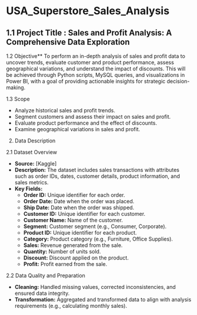 # USA_Superstore_Sales_Analysis

## 1.1 Project Title : Sales and Profit Analysis: A Comprehensive Data Exploration

1.2 Objective**
To perform an in-depth analysis of sales and profit data to uncover trends, evaluate customer and product performance, assess geographical variations, and understand the impact of discounts. This will be achieved through Python scripts, MySQL queries, and visualizations in Power BI, with a goal of providing actionable insights for strategic decision-making.

1.3 Scope
 - Analyze historical sales and profit trends.
 - Segment customers and assess their impact on sales and profit.
 - Evaluate product performance and the effect of discounts.
 - Examine geographical variations in sales and profit.


2. Data Description

2.1 Dataset Overview
 - **Source:** [Kaggle]
 - **Description:** The dataset includes sales transactions with attributes such as order IDs, dates, customer details, product information, and sales metrics.
 - **Key Fields:**
   - **Order ID:** Unique identifier for each order.
   - **Order Date:** Date when the order was placed.
   - **Ship Date:** Date when the order was shipped.
   - **Customer ID:** Unique identifier for each customer.
   - **Customer Name:** Name of the customer.
   - **Segment:** Customer segment (e.g., Consumer, Corporate).
   - **Product ID:** Unique identifier for each product.
   - **Category:** Product category (e.g., Furniture, Office Supplies).
   - **Sales:** Revenue generated from the sale.
   - **Quantity:** Number of units sold.
   - **Discount:** Discount applied on the product.
   - **Profit:** Profit earned from the sale.

2.2 Data Quality and Preparation
 - **Cleaning:** Handled missing values, corrected inconsistencies, and ensured data integrity.
 - **Transformation:** Aggregated and transformed data to align with analysis requirements (e.g., calculating monthly sales).
